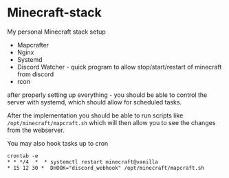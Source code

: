 # Minecraft-stack

My personal Minecraft stack setup


+ Mapcrafter
+ Nginx
+ Systemd
+ Discord Watcher - quick program to allow stop/start/restart of minecraft from discord
+ rcon

after properly setting up everything - you should be able to control the server with systemd, which should allow for scheduled tasks.

After the implementation you should be able to run scripts like
`/opt/minecraft/mapcraft.sh`
which will then allow you to see the changes from the webserver.

You may also hook tasks up to cron
```
crontab -e
* * */4  *  * systemctl restart minecraft@vanilla
* 15 12 30 *  DHOOK="discord_webhook" /opt/minecraft/mapcraft.sh
```
